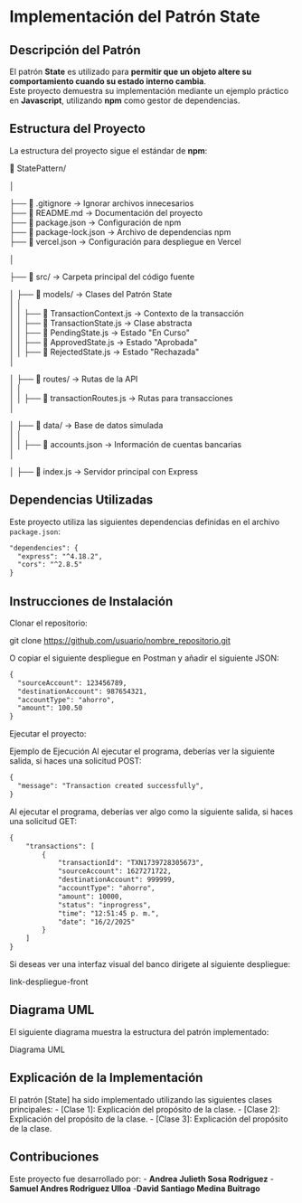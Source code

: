 # Implementación del Patrón State

## Descripción del Patrón
El patrón **State** es utilizado para **permitir que un objeto altere su comportamiento cuando su estado interno cambia**.  
Este proyecto demuestra su implementación mediante un ejemplo práctico en **Javascript**, utilizando **npm** como gestor de dependencias.

## Estructura del Proyecto
La estructura del proyecto sigue el estándar de **npm**:

📂 StatePattern/

│

├── 📄 .gitignore                 → Ignorar archivos innecesarios  
├── 📄 README.md                  → Documentación del proyecto  
├── 📄 package.json               → Configuración de npm  
├── 📄 package-lock.json          → Archivo de dependencias npm  
├── 📄 vercel.json                → Configuración para despliegue en Vercel  

│  

├── 📂 src/                       → Carpeta principal del código fuente  

│   ├── 📂 models/                → Clases del Patrón State  
│   │  
│   │   ├── 📄 TransactionContext.js  → Contexto de la transacción  
│   │   ├── 📄 TransactionState.js    → Clase abstracta  
│   │   ├── 📄 PendingState.js        → Estado "En Curso"  
│   │   ├── 📄 ApprovedState.js       → Estado "Aprobada"  
│   │   ├── 📄 RejectedState.js       → Estado "Rechazada"  
│  

│   ├── 📂 routes/                → Rutas de la API  
│   │  
│   │   ├── 📄 transactionRoutes.js   → Rutas para transacciones  
│  

│   ├── 📂 data/                  → Base de datos simulada  
│   │  
│   │   ├── 📄 accounts.json       → Información de cuentas bancarias  
│  

│   ├── 📄 index.js               → Servidor principal con Express  


## Dependencias Utilizadas
Este proyecto utiliza las siguientes dependencias definidas en el archivo `package.json`:

```xml
"dependencies": {
  "express": "^4.18.2",     
  "cors": "^2.8.5" 
}

```
## Instrucciones de Instalación
Clonar el repositorio:

git clone https://github.com/usuario/nombre_repositorio.git

O copiar el siguiente despliegue en Postman y añadir el siguiente JSON:
```xml
{
  "sourceAccount": 123456789,
  "destinationAccount": 987654321,
  "accountType": "ahorro",
  "amount": 100.50
}

```
Ejecutar el proyecto:

Ejemplo de Ejecución
Al ejecutar el programa, deberías ver la siguiente salida, si haces una solicitud POST:
```xml
{
  "message": "Transaction created successfully",
}
```
Al ejecutar el programa, deberías ver algo como la siguiente salida, si haces una solicitud GET:
```xml
{
    "transactions": [
        {
            "transactionId": "TXN1739728305673",
            "sourceAccount": 1627271722,
            "destinationAccount": 999999,
            "accountType": "ahorro",
            "amount": 10000,
            "status": "inprogress",
            "time": "12:51:45 p. m.",
            "date": "16/2/2025"
        }
    ]
}
```
Si deseas ver una interfaz visual del banco dirigete al siguiente despliegue:

link-despliegue-front

## Diagrama UML
El siguiente diagrama muestra la estructura del patrón implementado:

Diagrama UML

## Explicación de la Implementación
El patrón [State] ha sido implementado utilizando las siguientes clases principales: - [Clase 1]: Explicación del propósito de la clase. - [Clase 2]: Explicación del propósito de la clase. - [Clase 3]: Explicación del propósito de la clase.

## Contribuciones
Este proyecto fue desarrollado por: - **Andrea Julieth Sosa Rodriguez** -**Samuel Andres Rodriguez Ulloa** -**David Santiago Medina Buitrago**




